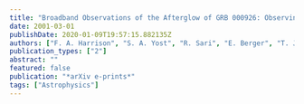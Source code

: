 ```yaml
---
title: "Broadband Observations of the Afterglow of GRB 000926: Observing the Effect of Inverse Compton Scattering and Evidence for a High-Density Environment"
date: 2001-03-01
publishDate: 2020-01-09T19:57:15.882135Z
authors: ["F. A. Harrison", "S. A. Yost", "R. Sari", "E. Berger", "T. J. Galama J. Holtzmann", "T. Axelrod", "J. S. Bloom", "R. Chevalier", "E. Costa", "A. Diercks", "S. G. Djorgovski", "D. A. Frail", "F. Frontera", "K. Hurley", "S. R. Kulkarni", "P. McCarthy", "L. Piro", "G. G. Pooley", "P. A. Price", "D. Reichart", "G. R. Ricker D. Shepard", "B. Schmidt", "F. Walter", "C. Wheeler"]
publication_types: ["2"]
abstract: ""
featured: false
publication: "*arXiv e-prints*"
tags: ["Astrophysics"]
---
```


